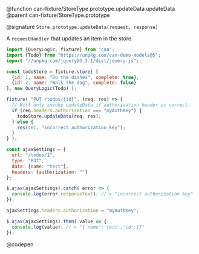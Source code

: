 @function can-fixture/StoreType.prototype.updateData updateData
@parent can-fixture/StoreType.prototype

@signature `Store.prototype.updateData(request, response)`

  A `requestHandler` that updates an item in the store.

  ```js
  import {QueryLogic, fixture} from "can";
  import {Todo} from "https://unpkg.com/can-demo-models@5";
  import "//unpkg.com/jquery@3.3.1/dist/jquery.js";

  const todoStore = fixture.store( [
    {id: 1, name: "Do the dishes", complete: true},
    {id: 2, name: "Walk the dog", complete: false}
  ], new QueryLogic(Todo) );

  fixture( "PUT /todos/{id}", (req, res) => {
    // Will only invoke updateData if authorization header is correct.
    if (req.headers.authorization === "myAuthKey") {
      todoStore.updateData(req, res);
    } else {
      res(401, "incorrect authorization key");
    }
  } );

  const ajaxSettings = {
    url: "/todos/1",
    type: "PUT",
    data: {name: "test"},
    headers: {authorization: ""}
  };

  $.ajax(ajaxSettings).catch( error => {
    console.log(error.responseText); //-> "incorrect authorization key"
  });

  ajaxSettings.headers.authorization = "myAuthKey";

  $.ajax(ajaxSettings).then( value => {
    console.log(value); //-> "{'name':'test','id':1}"
  });

  ```
  @codepen
